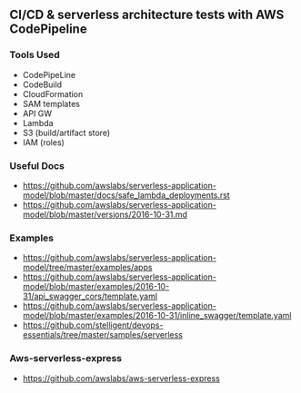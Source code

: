 ## CI/CD & serverless architecture tests with AWS CodePipeline

### Tools Used

* CodePipeLine
* CodeBuild
* CloudFormation
* SAM templates
* API GW
* Lambda
* S3 (build/artifact store)
* IAM (roles)

### Useful Docs

* https://github.com/awslabs/serverless-application-model/blob/master/docs/safe_lambda_deployments.rst
* https://github.com/awslabs/serverless-application-model/blob/master/versions/2016-10-31.md

### Examples

* https://github.com/awslabs/serverless-application-model/tree/master/examples/apps
* https://github.com/awslabs/serverless-application-model/blob/master/examples/2016-10-31/api_swagger_cors/template.yaml
* https://github.com/awslabs/serverless-application-model/blob/master/examples/2016-10-31/inline_swagger/template.yaml
* https://github.com/stelligent/devops-essentials/tree/master/samples/serverless

### Aws-serverless-express

* https://github.com/awslabs/aws-serverless-express
